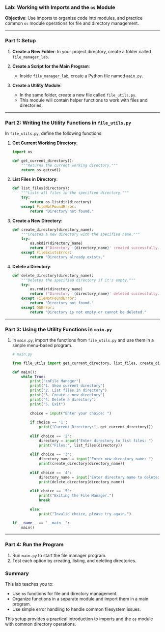 ### Lab: Working with Imports and the `os` Module

**Objective**: Use imports to organize code into modules, and practice common `os` module operations for file and directory management.

---

### Part 1: Setup

1. **Create a New Folder**: In your project directory, create a folder called `file_manager_lab`.

2. **Create a Script for the Main Program**:
   - Inside `file_manager_lab`, create a Python file named `main.py`.
   
3. **Create a Utility Module**:
   - In the same folder, create a new file called `file_utils.py`.
   - This module will contain helper functions to work with files and directories.

---

### Part 2: Writing the Utility Functions in `file_utils.py`

In `file_utils.py`, define the following functions:

1. **Get Current Working Directory**:
   ```python
   import os

   def get_current_directory():
       """Returns the current working directory."""
       return os.getcwd()
   ```

2. **List Files in Directory**:
   ```python
   def list_files(directory):
       """Lists all files in the specified directory."""
       try:
           return os.listdir(directory)
       except FileNotFoundError:
           return "Directory not found."
   ```

3. **Create a New Directory**:
   ```python
   def create_directory(directory_name):
       """Creates a new directory with the specified name."""
       try:
           os.mkdir(directory_name)
           return f"Directory '{directory_name}' created successfully."
       except FileExistsError:
           return "Directory already exists."
   ```

4. **Delete a Directory**:
   ```python
   def delete_directory(directory_name):
       """Deletes the specified directory if it's empty."""
       try:
           os.rmdir(directory_name)
           return f"Directory '{directory_name}' deleted successfully."
       except FileNotFoundError:
           return "Directory not found."
       except OSError:
           return "Directory is not empty or cannot be deleted."
   ```

---

### Part 3: Using the Utility Functions in `main.py`

1. In `main.py`, import the functions from `file_utils.py` and use them in a simple menu-based program.

   ```python
   # main.py

   from file_utils import get_current_directory, list_files, create_directory, delete_directory

   def main():
       while True:
           print("\nFile Manager")
           print("1. Show current directory")
           print("2. List files in directory")
           print("3. Create a new directory")
           print("4. Delete a directory")
           print("5. Exit")
           
           choice = input("Enter your choice: ")
           
           if choice == '1':
               print("Current Directory:", get_current_directory())
           
           elif choice == '2':
               directory = input("Enter directory to list files: ")
               print("Files:", list_files(directory))
           
           elif choice == '3':
               directory_name = input("Enter new directory name: ")
               print(create_directory(directory_name))
           
           elif choice == '4':
               directory_name = input("Enter directory name to delete: ")
               print(delete_directory(directory_name))
           
           elif choice == '5':
               print("Exiting the File Manager.")
               break
           
           else:
               print("Invalid choice, please try again.")

   if __name__ == "__main__":
       main()
   ```

---

### Part 4: Run the Program

1. Run `main.py` to start the file manager program.
2. Test each option by creating, listing, and deleting directories.

### Summary

This lab teaches you to:
- Use `os` functions for file and directory management.
- Organize functions in a separate module and import them in a main program.
- Use simple error handling to handle common filesystem issues.

This setup provides a practical introduction to imports and the `os` module with common directory operations.
